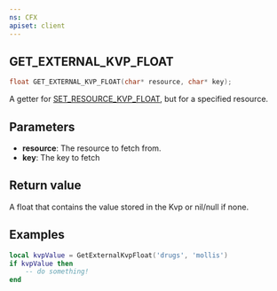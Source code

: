 ```yaml
---
ns: CFX
apiset: client
---
```

## GET_EXTERNAL_KVP_FLOAT

```c
float GET_EXTERNAL_KVP_FLOAT(char* resource, char* key);
```

A getter for [SET_RESOURCE_KVP_FLOAT](#_0x9ADD2938), but for a specified resource.

## Parameters
* **resource**: The resource to fetch from.
* **key**: The key to fetch

## Return value
A float that contains the value stored in the Kvp or nil/null if none.

## Examples

```lua
local kvpValue = GetExternalKvpFloat('drugs', 'mollis') 
if kvpValue then
	-- do something!
end
```